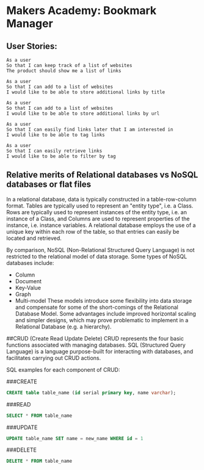 # Makers Academy: Bookmark Manager
## User Stories:
```
As a user
So that I can keep track of a list of websites
The product should show me a list of links
```

```
As a user
So that I can add to a list of websites
I would like to be able to store additional links by title
```

```
As a user
So that I can add to a list of websites
I would like to be able to store additional links by url
```

```
As a user
So that I can easily find links later that I am interested in
I would like to be able to tag links
```

```
As a user
So that I can easily retrieve links
I would like to be able to filter by tag
```

## Relative merits of Relational databases vs NoSQL databases or flat files
In a relational database, data is typically constructed in a table-row-column format. Tables are typically used to represent an "entity type", i.e. a Class. Rows are typically used to represent instances of the entity type, i.e. an instance of a Class, and Columns are used to represent properties of the instance, i.e. instance variables. A relational database employs the use of a unique key within each row of the table, so that entries can easily be located and retrieved.

By comparison, NoSQL (Non-Relational Structured Query Language) is not restricted to the relational model of data storage. Some types of NoSQL databases include:
- Column
- Document
- Key-Value
- Graph
- Multi-model
These models introduce some flexibility into data storage and compensate for some of the short-comings of the Relational Database Model. Some advantages include improved horizontal scaling and simpler designs, which may prove problematic to implement in a Relational Database (e.g. a hierarchy).


##CRUD (Create Read Update Delete)
CRUD represents the four basic functions associated with managing databases. SQL (Structured Query Language) is a language purpose-built for interacting with databases, and facilitates carrying out CRUD actions. 

SQL examples for each component of CRUD:

###CREATE
```sql
CREATE table table_name (id serial primary key, name varchar);
```

###READ
```sql
SELECT * FROM table_name
```

###UPDATE
```sql
UPDATE table_name SET name = new_name WHERE id = 1
```

###DELETE
```sql
DELETE * FROM table_name
```
